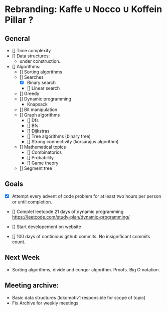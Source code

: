 # Rebranding: Kaffe ∪ Nocco ∪ Koffein Pillar ?

## General

- [] Time complexity
- [] Data structures:
    - under construction..
- [] Algorithms:
    - [] Sorting algorithms
    - [] Searches
        - [X] Binary search
        - [] Linear search
    - [] Greedy
    - [] Dynamic programming
        - Knapsack 
    - [] Bit manipulation
    - [] Graph algorithms
        - [] Dfs
        - [] Bfs
        - [] Dijkstras
        - [] Tree algorithms (binary tree)
        - [] Strong connectivity (korsarajus algorithm)
    - [] Mathematical topics
        - [] Combinatorics
        - [] Probability
        - [] Game theory
    - [] Segment tree

## Goals

- [x] Attempt every advent of code problem for at least two hours per person or until completion.

- [] Complet leetcode 21 days of dynamic programming https://leetcode.com/study-plan/dynamic-programming/

- [] Start developement on website

- [] 100 days of continious github commits. No insignificant commits count. 

## Next Week

- Sorting algorithms, divide and conqor algorithm. Proofs. Big O notation. 


## Meeting archive:

- Basic data structures (lokomotiv1 responsible for scope of topic)
- Fix Archive for weekly meetings


